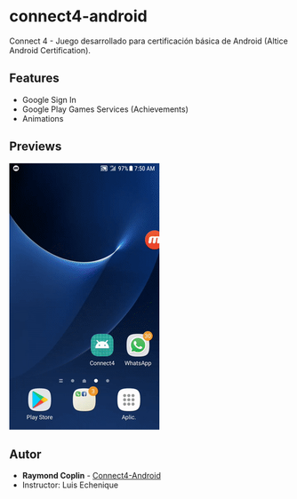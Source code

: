 # connect4-android
Connect 4 - Juego desarrollado para certificación básica de Android (Altice Android Certification).

## Features

* Google Sign In
* Google Play Games Services (Achievements)
* Animations

## Previews

![Partida](https://github.com/RaymondCoplin/connect4-android/blob/master/demo/demo.gif)


## Autor

* **Raymond Coplin** - [Connect4-Android](https://github.com/RaymondCoplin/connect4-android)
* Instructor: Luis Echenique
